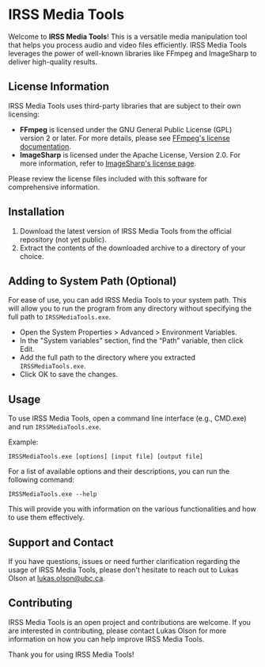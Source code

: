 ﻿# IRSS Media Tools

Welcome to **IRSS Media Tools**! This is a versatile media manipulation tool that helps you process audio and video
files efficiently. IRSS Media Tools leverages the power of well-known libraries like FFmpeg and ImageSharp to deliver
high-quality results.

## License Information

IRSS Media Tools uses third-party libraries that are subject to their own licensing:

- **FFmpeg** is licensed under the GNU General Public License (GPL) version 2 or later. For more details, please
  see [FFmpeg's license documentation](https://www.ffmpeg.org/legal.html).
- **ImageSharp** is licensed under the Apache License, Version 2.0. For more information, refer
  to [ImageSharp's license page](https://github.com/SixLabors/ImageSharp/blob/master/LICENSE).

Please review the license files included with this software for comprehensive information.

## Installation

1. Download the latest version of IRSS Media Tools from the official repository (not yet public).
2. Extract the contents of the downloaded archive to a directory of your choice.

## Adding to System Path (Optional)

For ease of use, you can add IRSS Media Tools to your system path. This will allow you to run the program from any
directory without specifying the full path to `IRSSMediaTools.exe`.

- Open the System Properties > Advanced > Environment Variables.
- In the "System variables" section, find the “Path” variable, then click Edit.
- Add the full path to the directory where you extracted `IRSSMediaTools.exe`.
- Click OK to save the changes.

## Usage

To use IRSS Media Tools, open a command line interface (e.g., CMD.exe) and run `IRSSMediaTools.exe`.

Example:

```shell
IRSSMediaTools.exe [options] [input file] [output file]
```

For a list of available options and their descriptions, you can run the following command:

```shell
IRSSMediaTools.exe --help
```

This will provide you with information on the various functionalities and how to use them effectively.

## Support and Contact

If you have questions, issues or need further clarification regarding the usage of IRSS Media Tools, please don't
hesitate to reach out to Lukas Olson at [lukas.olson@ubc.ca](mailto:lukas.olson@ubc.ca).

## Contributing

IRSS Media Tools is an open project and contributions are welcome. If you are interested in contributing, please contact
Lukas Olson for more information on how you can help improve IRSS Media Tools.

Thank you for using IRSS Media Tools!